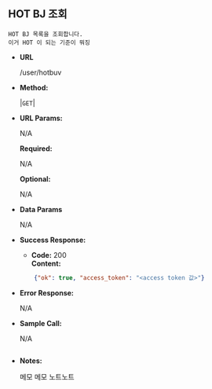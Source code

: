 **HOT BJ 조회**
----

    HOT BJ 목록을 조회합니다.
    이거 HOT 이 되는 기준이 뭐징
    

* **URL**

  /user/hotbuv

* **Method:**
  
  |`GET`|
  
*  **URL Params:**
    
    N/A

   **Required:**
 
    N/A

   **Optional:**
 
    N/A

* **Data Params**
    
    N/A

* **Success Response:**
  
  * **Code:** 200 <br />
    **Content:**
    
  ```json
      {"ok": true, "access_token": "<access token 값>"}
   ```    
 
* **Error Response:**

  N/A

* **Sample Call:**

  N/A
   ```
* **Notes:**

   메모 메모 노트노트
